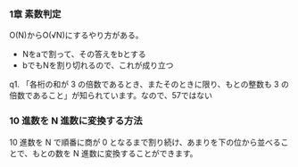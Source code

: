 ### 1章 素数判定
O(N)からO(√N)にするやり方がある。
- Nをaで割って、その答えをbとする
- bでもNを割り切れるので、これが成り立つ

q1. 
「各桁の和が 3 の倍数であるとき、またそのときに限り、もとの整数も 3 の倍数であること」が知られています。なので、57ではない

### 10 進数を N 進数に変換する方法
10 進数を N で順番に商が 0 となるまで割り続け、あまりを下の位から並べることで、もとの数を N 進数に変換することができます。